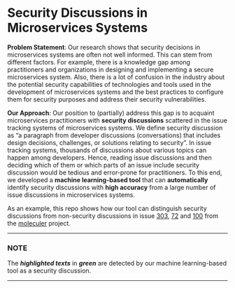 # Security Discussions in Microservices Systems

**Problem Statement**: Our research shows that security decisions in microservices systems are often not well informed. This can stem from different factors. For example, there is a knowledge gap among practitioners and organizations in designing and implementing a secure microservices system. Also, there is a lot of confusion in the industry about the potential security capabilities of technologies and tools used in the development of microservices systems and the best practices to configure them for security purposes and address their security vulnerabilities.

 
**Our Approach**: Our position to (partially) address this gap is to acquaint microservices practitioners with **security discussions** scattered in the issue tracking systems of microservices systems. We define security discussion as “a paragraph from developer discussions (conversations) that includes design decisions, challenges, or solutions relating to security”. In issue tracking systems, thousands of discussions about various topics can happen among developers. Hence, reading issue discussions and then deciding which of them or which parts of an issue include security discussion would be tedious and error-prone for practitioners. To this end, we developed a **machine learning-based tool** that can **automatically** identify security discussions with **high accuracy** from a large number of issue discussions in microservices systems.


As an example, this repo shows how our tool can distinguish security discussions from non-security discussions in issue [303](https://github.com/moleculerjs/moleculer/issues/303), [72](https://github.com/moleculerjs/moleculer/issues/72) and [100](https://github.com/moleculerjs/moleculer/issues/100) from the [moleculer](https://github.com/moleculerjs/moleculer) project.

---
### NOTE

The ***highlighted texts*** in ***green*** are detected by our machine learning-based tool as a security discussion.

---


